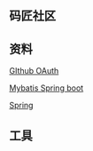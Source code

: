 ## 码匠社区

## 资料

[GIthub OAuth](https://developer.github.com/apps/building-oauth-apps/authorizing-oauth-apps/)

[Mybatis Spring boot](http://www.mybatis.org/spring-boot-starter/mybatis-spring-boot-autoconfigure/)

[Spring](https://docs.spring.io/spring-boot/docs/2.0.0.RC1/reference/htmlsingle/#boot-features-embedded-database-support)
## 工具

